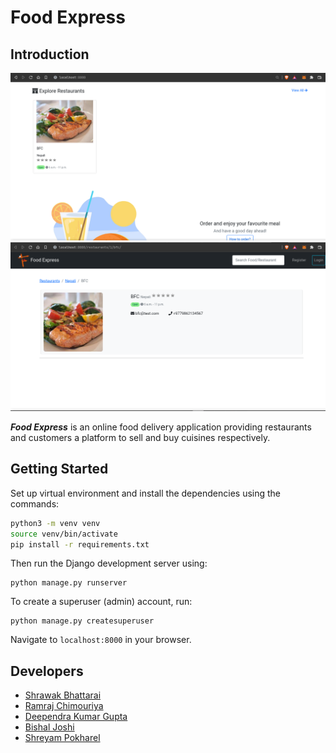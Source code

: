 # Food Express

## Introduction

![Food Express-Home](screenshots/explore.png)
![Food Express-Restaurant Detail](screenshots/restaurant.png)

***Food Express*** is an online food delivery application providing restaurants and customers a platform to sell and buy cuisines respectively.

## Getting Started

Set up virtual environment and install the dependencies using the commands:

```bash
python3 -m venv venv
source venv/bin/activate
pip install -r requirements.txt
```

Then run the Django development server using:

```
python manage.py runserver
```
To create a superuser (admin) account, run:

```
python manage.py createsuperuser
```

Navigate to `localhost:8000` in your browser.

## Developers
- [Shrawak Bhattarai](https://github.com/Shrawak)
- [Ramraj Chimouriya](https://github.com/RamrajCh)
- [Deependra Kumar Gupta](https://github.com/Deependra12)
- [Bishal Joshi](https://github.com/bishaljoshi08)
- [Shreyam Pokharel](https://github.com/pshreyam)
